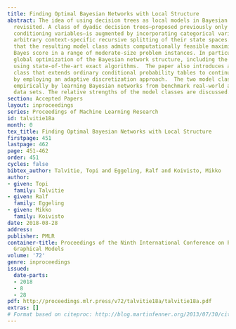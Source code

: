 ```yaml
---
title: Finding Optimal Bayesian Networks with Local Structure
abstract: The idea of using decision trees as local models in Bayesian networks is
  revisited. A class of dyadic decision trees—proposed previously only for continuous
  conditioning variables—is augmented by incorporating categorical variables with
  arbitrary context-specific recursive splitting of their state spaces. It is shown
  that the resulting model class admits computationally feasible maximization of a
  Bayes score in a range of moderate-size problem instances. In particular, it enables
  global optimization of the Bayesian network structure, including the local structure,
  using state-of-the-art exact algorithms.  The paper also introduces a related model
  class that extends ordinary conditional probability tables to continuous variables
  by employing an adaptive discretization approach.  The two model classes are compared
  empirically by learning Bayesian networks from benchmark real-world and synthetic
  data sets. The relative strengths of the model classes are discussed.
section: Accepted Papers
layout: inproceedings
series: Proceedings of Machine Learning Research
id: talvitie18a
month: 0
tex_title: Finding Optimal Bayesian Networks with Local Structure
firstpage: 451
lastpage: 462
page: 451-462
order: 451
cycles: false
bibtex_author: Talvitie, Topi and Eggeling, Ralf and Koivisto, Mikko
author:
- given: Topi
  family: Talvitie
- given: Ralf
  family: Eggeling
- given: Mikko
  family: Koivisto
date: 2018-08-28
address: 
publisher: PMLR
container-title: Proceedings of the Ninth International Conference on Probabilistic
  Graphical Models
volume: '72'
genre: inproceedings
issued:
  date-parts:
  - 2018
  - 8
  - 28
pdf: http://proceedings.mlr.press/v72/talvitie18a/talvitie18a.pdf
extras: []
# Format based on citeproc: http://blog.martinfenner.org/2013/07/30/citeproc-yaml-for-bibliographies/
---
```

